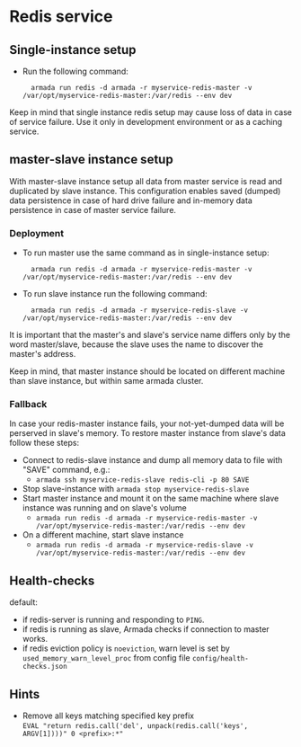 # Redis service

## Single-instance setup
- Run the following command:

        armada run redis -d armada -r myservice-redis-master -v /var/opt/myservice-redis-master:/var/redis --env dev


Keep in mind that single instance redis setup may cause loss of data in case of service failure.
Use it only in development environment or as a caching service.


## master-slave instance setup
With master-slave instance setup all data from master service is read and 
duplicated by slave instance. This configuration enables saved (dumped) data 
persistence in case of hard drive failure and in-memory data persistence 
in case of master service failure.

### Deployment

- To run master use the same command as in single-instance setup:

        armada run redis -d armada -r myservice-redis-master -v /var/opt/myservice-redis-master:/var/redis --env dev

- To run slave instance run the following command:

        armada run redis -d armada -r myservice-redis-slave -v /var/opt/myservice-redis-master:/var/redis --env dev

It is important that the master's and slave's service name differs only by the word master/slave, because the slave
uses the name to discover the master's address.

Keep in mind, that master instance should be located on different machine than
slave instance, but within same armada cluster.

### Fallback
In case your redis-master instance fails, your not-yet-dumped data will be perserved in slave's memory. 
To restore master instance from slave's data follow these steps:

- Connect to redis-slave instance and dump all memory data to file with "SAVE" command, e.g.:
    - `armada ssh myservice-redis-slave redis-cli -p 80 SAVE`
- Stop slave-instance with `armada stop myservice-redis-slave`
- Start master instance and mount it on the same machine where slave instance was running and on slave's volume 
    - `armada run redis -d armada -r myservice-redis-master -v /var/opt/myservice-redis-master:/var/redis --env dev`
- On a different machine, start slave instance 
    - `armada run redis -d armada -r myservice-redis-slave -v /var/opt/myservice-redis-master:/var/redis --env dev`

## Health-checks
default:
- if redis-server is running and responding to `PING`.
- if redis is running as slave, Armada checks if connection to master works.
- if redis eviction policy is `noeviction`, warn level is set by `used_memory_warn_level_proc` 
from config file `config/health-checks.json`


## Hints
- Remove all keys matching specified key prefix  
`EVAL "return redis.call('del', unpack(redis.call('keys', ARGV[1])))" 0 <prefix>:*"`
